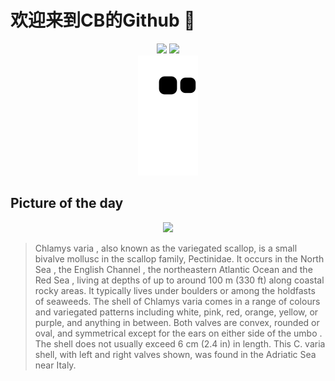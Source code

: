 
# 欢迎来到CB的Github 👋

<div align="center">
  <img height="137px" src="https://github-readme-stats.vercel.app/api?username=SuperCB&show_icons=true&theme=radical" />
  <img height="137px" src="https://github-readme-stats.vercel.app/api/top-langs/?username=SuperCB&hide_title=true&hide_border=true&layout=compact&langs_count=6&text_color=000&icon_color=fff" />
</div>


<div align="center">
    <img src="./contribution-snake/github-contribution-grid-snake.svg" />
</div>



## Picture of the day
<div align="center">
  <img width=400px src="https://upload.wikimedia.org/wikipedia/commons/thumb/6/61/Mimachlamys_varia_01.jpg/2px-Mimachlamys_varia_01.jpg" />
</div>

>Chlamys varia , also known as the variegated scallop, is a small bivalve mollusc in the  scallop  family, Pectinidae. It occurs in the  North Sea , the  English Channel , the northeastern  Atlantic Ocean  and the  Red Sea , living at depths of up to around 100 m (330 ft) along coastal rocky areas. It typically lives under boulders or among the  holdfasts  of seaweeds. The shell of  Chlamys varia  comes in a range of colours and variegated patterns including white, pink, red, orange, yellow, or purple, and anything in between. Both valves are convex, rounded or oval, and symmetrical except for the ears on either side of the  umbo . The shell does not usually exceed 6 cm (2.4 in) in length. This  C. varia  shell, with left and right valves shown, was found in the  Adriatic Sea  near Italy.



